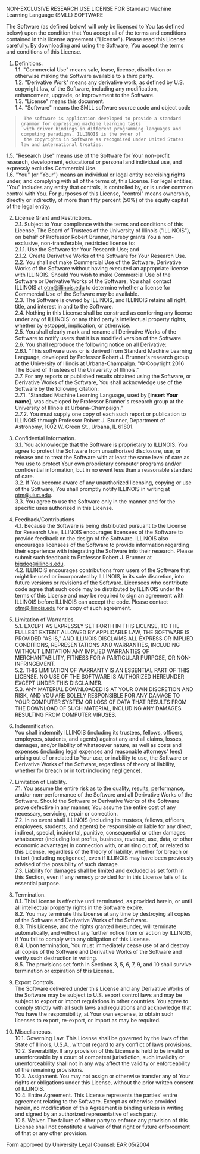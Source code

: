 NON-EXCLUSIVE RESEARCH USE LICENSE FOR
Standard Machine Learning Language (SMLL) SOFTWARE

The Software (as defined below) will only be licensed to You (as defined below) upon the condition that You accept all of the terms and conditions contained in this license agreement ("License").  Please read this License carefully. By downloading and using the Software, You accept the terms and conditions of this License.   

1. Definitions.  
   1.1.  "Commercial Use" means sale, lease, license, distribution or otherwise making the Software available to a third party.  
   1.2. "Derivative Work" means any derivative work, as defined by U.S. copyright law, of the Software, including any modification, enhancement, upgrade, or improvement to the Software.  
   1.3.  "License" means this document.  
   1.4. "Software" means the SMLL software source code and object code    
>      The software is application developed to provide a standard grammar for expressing machine learning tasks 
>      with driver bindings in different programming languages and computing paradigms. ILLINOIS is the owner of 
>      the copyrights in Software as recognized under United States law and international treaties.  

   1.5.  "Research Use" means use of the Software for Your non-profit research, development, educational or personal and individual use, and expressly excludes Commercial Use.  
   1.6. "You" (or "Your") means an individual or legal entity exercising rights under, and complying with all of the terms of, this License.  For legal entities, "You" includes any entity that controls, is controlled by, or is under common control with You. For purposes of this License, "control" means ownership, directly or indirectly, of more than fifty percent (50%) of the equity capital of the legal entity.

2. License Grant and Restrictions.  
   2.1. Subject to Your compliance with the terms and conditions of this License, The Board of Trustees of the University of Illinois ("ILLINOIS"), on behalf of Professor Robert Brunner, hereby grants You a non-exclusive, non-transferable, restricted license to:  
2.1.1. Use the Software for Your Research Use; and  
2.1.2. Create Derivative Works of the Software for Your Research Use.  
   2.2. You shall not make Commercial Use of the Software, Derivative Works of the Software without having executed an appropriate license with ILLINOIS.  Should You wish to make Commercial Use of the Software or Derivative Works of the Software, You shall contact ILLINOIS at otm@illinois.edu to determine whether a license for Commercial Use of the Software may be available.  
   2.3. The Software is owned by ILLINOIS, and ILLINOIS retains all right, title, and interest in and to the Software.  
   2.4. Nothing in this License shall be construed as conferring any license under any of ILLINOIS' or any third party's intellectual property rights, whether by estoppel, implication, or otherwise.  
   2.5. You shall clearly mark and rename all Derivative Works of the Software to notify users that it is a modified version of the Software.  
   2.6. You shall reproduce the following notice on all Derivative:  
2.6.1. "This software uses or is derived from Standard Machine Learning Language, developed by Professor Robert J. Brunner's research group at the University of Illinois at Urbana-Champaign. "&copy; Copyright 2016 The Board of Trustees of the University of Illinois."  
   2.7. For any reports or published results obtained using the Software, or Derivative Works of the Software, You shall acknowledge use of the Software by the following citation:  
2.7.1. "Standard Machine Learning Language, used by __[insert Your name]__, was developed by Professor Brunner's research group at the University of Illinois at Urbana-Champaign."  
2.7.2. You must supply one copy of each such report or publication to ILLINOIS through Professor Robert J. Brunner, Department of Astronomy, 1002 W. Green St., Urbana, IL 61801.   

3. Confidential Information.  
   3.1. You acknowledge that the Software is proprietary to ILLINOIS.  You agree to protect the Software from unauthorized disclosure, use, or release and to treat the Software with at least the same level of care as You use to protect Your own proprietary computer programs and/or confidential information, but in no event less than a reasonable standard of care.  
   3.2. If You become aware of any unauthorized licensing, copying or use of the Software, You shall promptly notify ILLINOIS in writing at otm@uiuc.edu.  
   3.3. You agree to use the Software only in the manner and for the specific uses authorized in this License.  

4. Feedback/Contributions  
   4.1. Because the Software is being distributed pursuant to the License for Research Use, ILLINOIS encourages licensees of the Software to provide feedback on the design of the Software.  ILLINOIS also encourages licensees of the Software to provide information regarding their experience with integrating the Software into their research.  Please submit such feedback to Professor Robert J. Brunner at bigdog@illinois.edu.  
   4.2. ILLINOIS encourages contributions from users of the Software that might be used or incorporated by ILLINOIS, in its sole discretion, into future versions or revisions of the Software.  Licensees who contribute code agree that such code may be distributed by ILLINOIS under the terms of this License and may be required to sign an agreement with ILLINOIS before ILLINOIS can accept the code.  Please contact otm@illinois.edu for a copy of such agreement.  

5. Limitation of Warranties.  
   5.1. EXCEPT AS EXPRESSLY SET FORTH IN THIS LICENSE, TO THE FULLEST EXTENT ALLOWED BY APPLICABLE LAW, THE SOFTWARE IS PROVIDED "AS IS," AND ILLINOIS DISCLAIMS ALL EXPRESS OR IMPLIED CONDITIONS, REPRESENTATIONS AND WARRANTIES, INCLUDING WITHOUT LIMITATION ANY IMPLIED WARRANTIES OF MERCHANTABILITY, FITNESS FOR A PARTICULAR PURPOSE, OR NON-INFRINGEMENT.  
   5.2. THIS LIMITATION OF WARRANTY IS AN ESSENTIAL PART OF THIS LICENSE.  NO USE OF THE SOFTWARE IS AUTHORIZED HEREUNDER EXCEPT UNDER THIS DISCLAIMER.  
   5.3. ANY MATERIAL DOWNLOADED IS AT YOUR OWN DISCRETION AND RISK, AND YOU ARE SOLELY RESPONSIBLE FOR ANY DAMAGE TO YOUR COMPUTER SYSTEM OR LOSS OF DATA THAT RESULTS FROM THE DOWNLOAD OF SUCH MATERIAL, INCLUDING ANY DAMAGES RESULTING FROM COMPUTER VIRUSES.  

6. Indemnification.  
   You shall indemnify ILLINOIS (including its trustees, fellows, officers, employees, students, and agents) against any and all claims, losses, damages, and/or liability of whatsoever nature, as well as costs and expenses (including legal expenses and reasonable attorneys' fees) arising out of or related to Your use, or inability to use, the Software or Derivative Works of the Software, regardless of theory of liability, whether for breach or in tort (including negligence).  

7. Limitation of Liability.  
   7.1. You assume the entire risk as to the quality, results, performance, and/or non-performance of the Software and all Derivative Works of the Software.  Should the Software or Derivative Works of the Software prove defective in any manner, You assume the entire cost of any necessary, servicing, repair or correction.  
   7.2. In no event shall ILLINOIS (including its trustees, fellows, officers, employees, students, and agents) be responsible or liable for any direct, indirect, special, incidental, punitive, consequential or other damages whatsoever (including lost profits, business, revenue, use, data, or other economic advantage) in connection with, or arising out of, or related to this License, regardless of the theory of liability, whether for breach or in tort (including negligence), even if ILLINOIS may have been previously advised of the possibility of such damage.  
   7.3. Liability for damages shall be limited and excluded as set forth in this Section, even if any remedy provided for in this License fails of its essential purpose.  

8. Termination.  
   8.1. This License is effective until terminated, as provided herein, or until all intellectual property rights in the Software expire.    
   8.2. You may terminate this License at any time by destroying all copies of the Software and Derivative Works of the Software.  
   8.3. This License, and the rights granted hereunder, will terminate automatically, and without any further notice from or action by ILLINOIS, if You fail to comply with any obligation of this License.  
   8.4. Upon termination, You must immediately cease use of and destroy all copies of the Software and Derivative Works of the Software and verify such destruction in writing.  
   8.5. The provisions set forth in Sections 3, 5, 6, 7, 9, and 10 shall survive termination or expiration of this License.  

9. Export Controls.   
   The Software delivered under this License and any Derivative Works of the Software may be subject to U.S. export control laws and may be subject to export or import regulations in other countries.  You agree to comply strictly with all such laws and regulations and acknowledge that You have the responsibility, at Your own expense, to obtain such licenses to export, re-export, or import as may be required.  

10. Miscellaneous.  
   10.1. Governing Law.  This License shall be governed by the laws of the State of Illinois, U.S.A., without regard to any conflict of laws provisions.  
   10.2. Severability.  If any provision of this License is held to be invalid or unenforceable by a court of competent jurisdiction, such invalidity or unenforceability shall not in any way affect the validity or enforceability of the remaining provisions.  
   10.3. Assignment.  You may not assign or otherwise transfer any of Your rights or obligations under this License, without the prior written consent of ILLINOIS.  
   10.4. Entire Agreement.  This License represents the parties' entire agreement relating to the Software.  Except as otherwise provided herein, no modification of this Agreement is binding unless in writing and signed by an authorized representative of each party.  
   10.5. Waiver.  The failure of either party to enforce any provision of this License shall not constitute a waiver of that right or future enforcement of that or any other provision.  

Form approved by University Legal Counsel: EAR 05/2004



